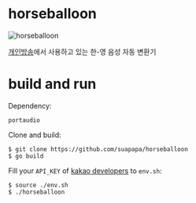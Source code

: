 # horseballoon

![horseballoon](resource/horseballoon.png)

[개인방송](https://twitch.tv/suapapa)에서 사용하고 있는 한-영 음성 자동 변환기

# build and run

Dependency:

    portaudio

Clone and build:

    $ git clone https://github.com/suapapa/horseballoon
    $ go build

Fill your `API_KEY` of [kakao developers](https://developers.kakao.com/) to `env.sh`:

    $ source ./env.sh
    $ ./horseballoon
